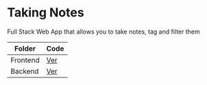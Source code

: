 # Taking Notes
<p>Full Stack Web App that allows you to take notes, tag and filter them</p>

| Folder | Code |
| --- | --- |
| Frontend | [Ver](https://github.com/brdionel/notes_app) |
| Backend | [Ver](https://github.com/brdionel/notes_api) |
